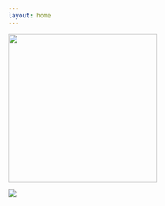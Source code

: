 ```yaml
---
layout: home
---
```

<img src="https://i.imgur.com/yT8XZ8n.jpeg" width="300">

<a href="https://github.com/DenverCoder1/readme-typing-svg"><img src="https://readme-typing-svg.demolab.com/?lines=College%20student;Machinist;Electrical%20Engineer;Author;Coder;3D%20Designer;Minecraft%20enthusiast;Always%20eager%20to%20learn%20new%20things%20%)&font=Fira%20Code&center=true&color=f75c7e&vCenter=true&size=22&pause=1000&width=575&duration=2500"></a>

